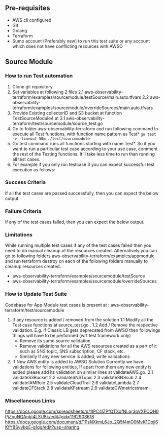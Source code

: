## Pre-requisites

- AWS cli configured
- Git
- Golang
- Terraform
- Sumo account (Preferably new) to run this test suite or any account which does not have conflicting resources with AWSO

## Source Module
### How to run Test automation 
1. Clone git repository
2. Set variables at following 2 files
2.1 aws-observability-terraform/examples/sourcemodule/testSource/main.auto.tfvars
2.2 aws-observability-terraform/examples/sourcemodule/overrideSources/main.auto.tfvars
3. Provide Existing collectorID and S3 bucket at function TestSourceModule4 at
3.1 aws-observability-terraform/test/sourcemodule/source_test.go
4. Go to folder aws-observability-terraform and run following command to execute all Test functions, with function name pattern as Test* 
```go test -v -timeout 50m ./test/sourcemodule```
5. Go test command runs all functions starting with name Test*. So if you want to run a particular test case according to your use case, comment the rest of the Testing functions. It’ll take less time to run than running all test cases.
6. For example if you only run testcase 3 you can expect successful test execution as follows:

### Success Criteria
If all the test cases are passed successfully, then you can expect the below output. 

### Failure Criteria
If any of the test cases failed, then you can expect the below output. 

### Limitations
While running multiple test cases if any of the test cases failed then you need to do manual cleanup of the resources created. Alternatively you can go to following folders aws-observability-terraform/examples/appmodule and run terraform destroy on each of the following folders manually to cleanup resources created.
 - aws-observability-terraform/examples/sourcemodule/testSource
 - aws-observability-terraform/examples/sourcemodule/overrideSources

### How to Update Test Suite
Codebase for App Module test cases is present at : aws-observability-terraform/test/sourcemodule
1. If any resource is added / removed from the solution
1.1 Modify all the Test case functions at source_test.go . 
1.2 Add / Remove the respective validation. E.g. If Classic LB gets deprecated from AWSO then followings things will have to be performed (wrt test framework only)
   - Remove its sumo source validation.
   - Remove validations for all the AWS resources created as a part of it such as SNS topic, SNS subscription, CF stack, etc.
   - Similarly If any new service is added, write validations
2. If New AWS entity is added to AWSO Solution
Currently we have validations for following entities, If apart from them any new entity is added please add its validation on similar lines at validateAWS.go.
2.1 validateS3Bucket
2.2 validateSNSTopic
2.3 validateSNSsub
2.4 validateIAMRole
2.5 validateCloudTrail
2.6 validateLambda
2.7 validateCFStack
2.8 validateKFstream
2.9 validateCWmetricstream


### Miscellaneous Links
https://docs.google.com/spreadsheets/d/1tPC4lZPfQTXxfNLqr3oVXFCQH0PjZouNQAnbt4LSU8k/edit#gid=1162903618
https://docs.google.com/document/d/1PsNXkmL6Jo_2Q5f4mO0MvK1Dojl6KfY8SyybpE-g1gg/edit?usp=sharing